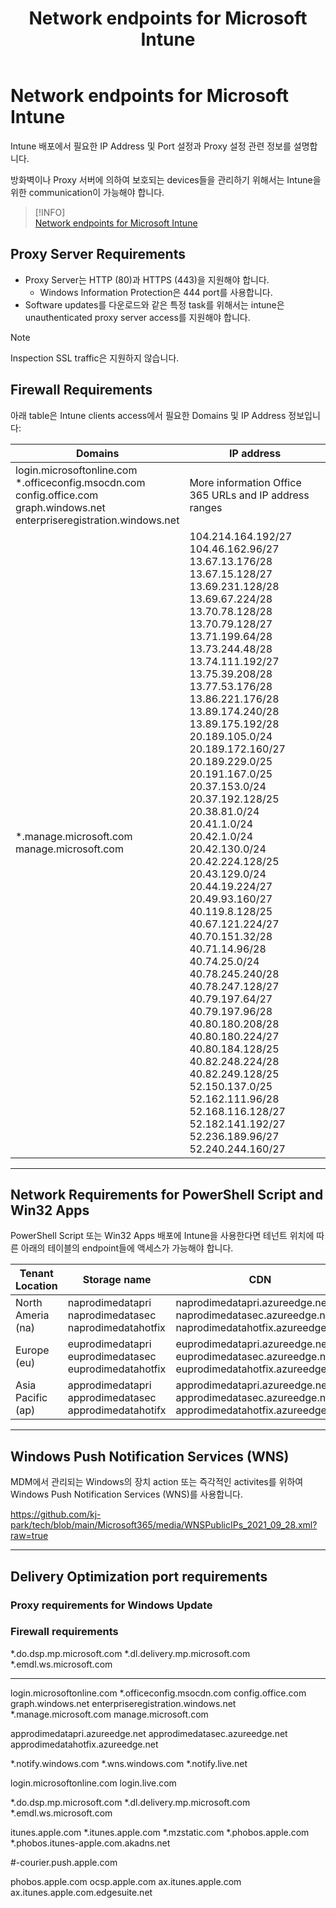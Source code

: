 ﻿---
title: Network endpoints for Microsoft Intune
filename: Microsoft365\Security\Intune\Network-Endpoints-for-Microsoft-Intune.md
ms.date: 2022.04.26
---

# Network endpoints for Microsoft Intune

Intune 배포에서 필요한 IP Address 및 Port 설정과 Proxy 설정 관련 정보를 설명합니다.

방화벽이나 Proxy 서버에 의하여 보호되는 devices들을 관리하기 위해서는 Intune을 위한 communication이 가능해야 합니다.

> [!INFO]  
> [Network endpoints for Microsoft Intune](https://docs.microsoft.com/en-us/mem/intune/fundamentals/intune-endpoints)

## Proxy Server Requirements

- Proxy Server는 HTTP (80)과 HTTPS (443)을 지원해야 합니다.
    - Windows Information Protection은 444 port를 사용합니다.
- Software updates를 다운로드와 같은 특정 task를 위해서는 intune은 unauthenticated proxy server access를 지원해야 합니다.

> [!NOTE]  
> Inspection SSL traffic은 지원하지 않습니다.

## Firewall Requirements

아래 table은 Intune clients access에서 필요한 Domains 및 IP Address 정보입니다:

| Domains | IP address |
|---|---|
| login.microsoftonline.com<br>*.officeconfig.msocdn.com<br>config.office.com<br>graph.windows.net<br>enterpriseregistration.windows.net | More information Office 365 URLs and IP address ranges |
| *.manage.microsoft.com<br>manage.microsoft.com | 104.214.164.192/27<br>104.46.162.96/27<br>13.67.13.176/28<br>13.67.15.128/27<br>13.69.231.128/28<br>13.69.67.224/28<br>13.70.78.128/28<br>13.70.79.128/27<br>13.71.199.64/28<br>13.73.244.48/28<br>13.74.111.192/27<br>13.75.39.208/28<br>13.77.53.176/28<br>13.86.221.176/28<br>13.89.174.240/28<br>13.89.175.192/28<br>20.189.105.0/24<br>20.189.172.160/27<br>20.189.229.0/25<br>20.191.167.0/25<br>20.37.153.0/24<br>20.37.192.128/25<br>20.38.81.0/24<br>20.41.1.0/24<br>20.42.1.0/24<br>20.42.130.0/24<br>20.42.224.128/25<br>20.43.129.0/24<br>20.44.19.224/27<br>20.49.93.160/27<br>40.119.8.128/25<br>40.67.121.224/27<br>40.70.151.32/28<br>40.71.14.96/28<br>40.74.25.0/24<br>40.78.245.240/28<br>40.78.247.128/27<br>40.79.197.64/27<br>40.79.197.96/28<br>40.80.180.208/28<br>40.80.180.224/27<br>40.80.184.128/25<br>40.82.248.224/28<br>40.82.249.128/25<br>52.150.137.0/25<br>52.162.111.96/28<br>52.168.116.128/27<br>52.182.141.192/27<br>52.236.189.96/27<br>52.240.244.160/27 |

---

## Network Requirements for PowerShell Script and Win32 Apps

PowerShell Script 또는 Win32 Apps 배포에 Intune을 사용한다면 테넌트 위치에 따른 아래의 테이블의 endpoint들에 액세스가 가능해야 합니다.


| Tenant Location | Storage name | CDN |
| -- | -- | -- |
| North Ameria (na) | naprodimedatapri<br/>naprodimedatasec<br/>naprodimedatahotfix<br/> | naprodimedatapri.azureedge.net<br/>naprodimedatasec.azureedge.net<br/>naprodimedatahotfix.azureedge.net<br/> |
| Europe (eu) | euprodimedatapri<br/>euprodimedatasec<br/>euprodimedatahotfix<br/> | euprodimedatapri.azureedge.net<br/>euprodimedatasec.azureedge.net<br/>euprodimedatahotfix.azureedge.net<br/> |
| Asia Pacific (ap) | approdimedatapri<br/>approdimedatasec<br/>approdimedatahotifx<br/> | approdimedatapri.azureedge.net<br/>approdimedatasec.azureedge.net<br/>approdimedatahotfix.azureedge.net<br/> |

---

## Windows Push Notification Services (WNS)

MDM에서 관리되는 Windows의 장치 action 또는 즉각적인 activites를 위하여 Windows Push Notification Services (WNS)를 사용합니다.

https://github.com/kj-park/tech/blob/main/Microsoft365/media/WNSPublicIPs_2021_09_28.xml?raw=true

---

## Delivery Optimization port requirements

### Proxy requirements for Windows Update

### Firewall requirements

*.do.dsp.mp.microsoft.com
*.dl.delivery.mp.microsoft.com
*.emdl.ws.microsoft.com








---

login.microsoftonline.com
*.officeconfig.msocdn.com
config.office.com
graph.windows.net
enterpriseregistration.windows.net
*.manage.microsoft.com
manage.microsoft.com

approdimedatapri.azureedge.net
approdimedatasec.azureedge.net
approdimedatahotfix.azureedge.net

*.notify.windows.com
*.wns.windows.com
*.notify.live.net

login.microsoftonline.com
login.live.com

*.do.dsp.mp.microsoft.com
*.dl.delivery.mp.microsoft.com
*.emdl.ws.microsoft.com


itunes.apple.com
*.itunes.apple.com
*.mzstatic.com
*.phobos.apple.com
*.phobos.itunes-apple.com.akadns.net

#-courier.push.apple.com

phobos.apple.com
ocsp.apple.com
ax.itunes.apple.com
ax.itunes.apple.com.edgesuite.net
